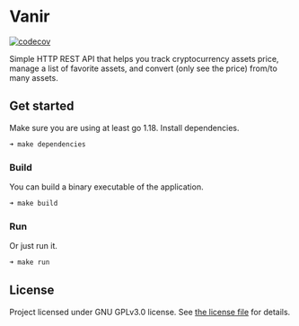 # Vanir

[![codecov](https://codecov.io/github/bruno-lombardi/vanir/branch/main/graph/badge.svg?token=9G3GLBKKHE)](https://codecov.io/github/bruno-lombardi/vanir)

Simple HTTP REST API that helps you track cryptocurrency assets price, manage a list
of favorite assets, and convert (only see the price) from/to many assets.


## Get started

Make sure you are using at least go 1.18. Install dependencies.
```bash
➜ make dependencies
```

### Build
You can build a binary executable of the application.
```bash
➜ make build
```

### Run
Or just run it.
```bash
➜ make run
```

## License

Project licensed under GNU GPLv3.0 license. See [the license file](LICENSE.md) for details.